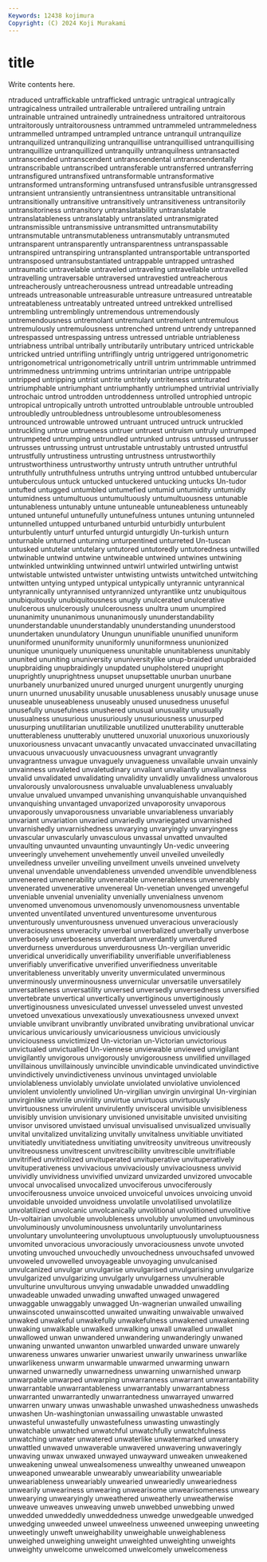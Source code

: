 ```yaml
---
Keywords: 12438 kojimura
Copyright: (C) 2024 Koji Murakami
---
```


# title

Write contents here.



ntraduced untraffickable untrafficked
untragic untragical untragically untragicalness untrailed untrailerable untrailered untrailing untrain untrainable
untrained untrainedly untrainedness untraitored untraitorous untraitorously untraitorousness untrammed untrammeled untrammeledness
untrammelled untramped untrampled untrance untranquil untranquilize untranquilized untranquilizing untranquillise untranquillised
untranquillising untranquillize untranquillized untranquilly untranquilness untransacted untranscended untranscendent untranscendental untranscendentally
untranscribable untranscribed untransferable untransferred untransferring untransfigured untransfixed untransformable untransformative untransformed
untransforming untransfused untransfusible untransgressed untransient untransiently untransientness untransitable untransitional untransitionally
untransitive untransitively untransitiveness untransitorily untransitoriness untransitory untranslatability untranslatable untranslatableness untranslatably
untranslated untransmigrated untransmissible untransmissive untransmitted untransmutability untransmutable untransmutableness untransmutably untransmuted
untransparent untransparently untransparentness untranspassable untranspired untranspiring untransplanted untransportable untransported untransposed
untransubstantiated untrappable untrapped untrashed untraumatic untravelable untraveled untraveling untravellable untravelled
untravelling untraversable untraversed untravestied untreacherous untreacherously untreacherousness untread untreadable untreading
untreads untreasonable untreasurable untreasure untreasured untreatable untreatableness untreatably untreated untreed
untrekked untrellised untrembling untremblingly untremendous untremendously untremendousness untremolant untremulant untremulent
untremulous untremulously untremulousness untrenched untrend untrendy untrepanned untrespassed untrespassing untress
untressed untriable untriableness untriabness untribal untribally untributarily untributary untriced untrickable
untricked untried untrifling untriflingly untrig untriggered untrigonometric untrigonometrical untrigonometrically untrill
untrim untrimmable untrimmed untrimmedness untrimming untrims untrinitarian untripe untrippable untripped
untripping untrist untrite untritely untriteness untriturated untriumphable untriumphant untriumphantly untriumphed
untrivial untrivially untrochaic untrod untrodden untroddenness untrolled untrophied untropic untropical
untropically untroth untrotted untroublable untrouble untroubled untroubledly untroubledness untroublesome untroublesomeness
untrounced untrowable untrowed untruant untruced untruck untruckled untruckling untrue untrueness
untruer untruest untruism untruly untrumped untrumpeted untrumping untrundled untrunked untruss
untrussed untrusser untrusses untrussing untrust untrustable untrustably untrusted untrustful untrustfully
untrustiness untrusting untrustness untrustworthily untrustworthiness untrustworthy untrusty untruth untruther untruthful
untruthfully untruthfulness untruths untrying unttrod untubbed untubercular untuberculous untuck untucked
untuckered untucking untucks Un-tudor untufted untugged untumbled untumefied untumid untumidity
untumidly untumidness untumultuous untumultuously untumultuousness untunable untunableness untunably untune untuneable
untuneableness untuneably untuned untuneful untunefully untunefulness untunes untuning untunneled untunnelled
untupped unturbaned unturbid unturbidly unturbulent unturbulently unturf unturfed unturgid unturgidly
Un-turkish unturn unturnable unturned unturning unturpentined unturreted Un-tuscan untusked untutelar
untutelary untutored untutoredly untutoredness untwilled untwinable untwind untwine untwineable untwined
untwines untwining untwinkled untwinkling untwinned untwirl untwirled untwirling untwist untwistable
untwisted untwister untwisting untwists untwitched untwitching untwitten untying untyped untypical
untypically untyrannic untyrannical untyrannically untyrannised untyrannized untyrantlike untz unubiquitous unubiquitously
unubiquitousness unugly unulcerated unulcerative unulcerous unulcerously unulcerousness unultra unum unumpired
ununanimity ununanimous ununanimously ununderstandability ununderstandable ununderstandably ununderstanding ununderstood unundertaken unundulatory
Unungun ununifiable ununified ununiform ununiformed ununiformity ununiformly ununiformness ununionized ununique
ununiquely ununiqueness ununitable ununitableness ununitably ununited ununiting ununiversity ununiversitylike unup-braided
unupbraided unupbraiding unupbraidingly unupdated unupholstered unupright unuprightly unuprightness unupset unupsettable
unurban unurbane unurbanely unurbanized unured unurged unurgent unurgently unurging unurn
unurned unusability unusable unusableness unusably unusage unuse unuseable unuseableness unuseably
unused unusedness unuseful unusefully unusefulness unushered unusual unusuality unusually unusualness
unusurious unusuriously unusuriousness unusurped unusurping unutilitarian unutilizable unutilized unutterability unutterable
unutterableness unutterably unuttered unuxorial unuxorious unuxoriously unuxoriousness unvacant unvacantly unvacated
unvaccinated unvacillating unvacuous unvacuously unvacuousness unvagrant unvagrantly unvagrantness unvague unvaguely
unvagueness unvailable unvain unvainly unvainness unvaleted unvaletudinary unvaliant unvaliantly unvaliantness
unvalid unvalidated unvalidating unvalidity unvalidly unvalidness unvalorous unvalorously unvalorousness unvaluable
unvaluableness unvaluably unvalue unvalued unvamped unvanishing unvanquishable unvanquished unvanquishing unvantaged
unvaporized unvaporosity unvaporous unvaporously unvaporousness unvariable unvariableness unvariably unvariant unvariation
unvaried unvariedly unvariegated unvarnished unvarnishedly unvarnishedness unvarying unvaryingly unvaryingness unvascular
unvascularly unvasculous unvassal unvatted unvaulted unvaulting unvaunted unvaunting unvauntingly Un-vedic
unveering unveeringly unvehement unvehemently unveil unveiled unveiledly unveiledness unveiler unveiling
unveilment unveils unveined unvelvety unvenal unvendable unvendableness unvended unvendible unvendibleness
unveneered unvenerability unvenerable unvenerableness unvenerably unvenerated unvenerative unvenereal Un-venetian unvenged
unvengeful unveniable unvenial unveniality unvenially unvenialness unvenom unvenomed unvenomous unvenomously
unvenomousness unventable unvented unventilated unventured unventuresome unventurous unventurously unventurousness unvenued
unveracious unveraciously unveraciousness unveracity unverbal unverbalized unverbally unverbose unverbosely unverboseness
unverdant unverdantly unverdured unverdurness unverdurous unverdurousness Un-vergilian unveridic unveridical unveridically
unverifiability unverifiable unverifiableness unverifiably unverificative unverified unverifiedness unveritable unveritableness unveritably
unverity unvermiculated unverminous unverminously unverminousness unvernicular unversatile unversatilely unversatileness unversatility
unversed unversedly unversedness unversified unvertebrate unvertical unvertically unvertiginous unvertiginously unvertiginousness
unvesiculated unvessel unvesseled unvest unvested unvetoed unvexatious unvexatiously unvexatiousness unvexed
unvext unviable unvibrant unvibrantly unvibrated unvibrating unvibrational unvicar unvicarious unvicariously
unvicariousness unvicious unviciously unviciousness unvictimized Un-victorian un-Victorian unvictorious unvictualed unvictualled
Un-viennese unviewable unviewed unvigilant unvigilantly unvigorous unvigorously unvigorousness unvilified unvillaged
unvillainous unvillainously unvincible unvindicable unvindicated unvindictive unvindictively unvindictiveness unvinous unvintaged
unviolable unviolableness unviolably unviolate unviolated unviolative unviolenced unviolent unviolently unviolined
Un-virgilian unvirgin unvirginal Un-virginian unvirginlike unvirile unvirility unvirtue unvirtuous unvirtuously
unvirtuousness unvirulent unvirulently unvisceral unvisible unvisibleness unvisibly unvision unvisionary unvisioned
unvisitable unvisited unvisiting unvisor unvisored unvistaed unvisual unvisualised unvisualized unvisually
unvital unvitalized unvitalizing unvitally unvitalness unvitiable unvitiated unvitiatedly unvitiatedness unvitiating
unvitreosity unvitreous unvitreously unvitreousness unvitrescent unvitrescibility unvitrescible unvitrifiable unvitrified unvitriolized
unvituperated unvituperative unvituperatively unvituperativeness unvivacious unvivaciously unvivaciousness unvivid unvividly unvividness
unvivified unvizard unvizarded unvizored unvocable unvocal unvocalised unvocalized unvociferous unvociferously
unvociferousness unvoice unvoiced unvoiceful unvoices unvoicing unvoid unvoidable unvoided unvoidness
unvolatile unvolatilised unvolatilize unvolatilized unvolcanic unvolcanically unvolitional unvolitioned unvolitive Un-voltairian
unvoluble unvolubleness unvolubly unvolumed unvoluminous unvoluminously unvoluminousness unvoluntarily unvoluntariness unvoluntary
unvolunteering unvoluptuous unvoluptuously unvoluptuousness unvomited unvoracious unvoraciously unvoraciousness unvote unvoted
unvoting unvouched unvouchedly unvouchedness unvouchsafed unvowed unvoweled unvowelled unvoyageable unvoyaging
unvulcanised unvulcanized unvulgar unvulgarise unvulgarised unvulgarising unvulgarize unvulgarized unvulgarizing unvulgarly
unvulgarness unvulnerable unvulturine unvulturous unvying unwadable unwadded unwaddling unwadeable unwaded
unwading unwafted unwaged unwagered unwaggable unwaggably unwagged Un-wagnerian unwailed unwailing
unwainscoted unwainscotted unwaited unwaiting unwaivable unwaived unwaked unwakeful unwakefully unwakefulness
unwakened unwakening unwaking unwalkable unwalked unwalking unwall unwalled unwallet unwallowed
unwan unwandered unwandering unwanderingly unwaned unwaning unwanted unwanton unwarbled unwarded
unware unwarely unwareness unwares unwarier unwariest unwarily unwariness unwarlike unwarlikeness
unwarm unwarmable unwarmed unwarming unwarn unwarned unwarnedly unwarnedness unwarning unwarnished
unwarp unwarpable unwarped unwarping unwarranness unwarrant unwarrantability unwarrantable unwarrantableness unwarrantably
unwarrantabness unwarranted unwarrantedly unwarrantedness unwarrayed unwarred unwarren unwary unwas unwashable
unwashed unwashedness unwasheds unwashen Un-washingtonian unwassailing unwastable unwasted unwasteful unwastefully
unwastefulness unwasting unwastingly unwatchable unwatched unwatchful unwatchfully unwatchfulness unwatching unwater
unwatered unwaterlike unwatermarked unwatery unwattled unwaved unwaverable unwavered unwavering unwaveringly
unwaving unwax unwaxed unwayed unwayward unweaken unweakened unweakening unweal unwealsomeness
unwealthy unweaned unweapon unweaponed unwearable unwearably unweariability unweariable unweariableness unweariably
unwearied unweariedly unweariedness unwearily unweariness unwearing unwearisome unwearisomeness unweary unwearying
unwearyingly unweathered unweatherly unweatherwise unweave unweaves unweaving unweb unwebbed unwebbing
unwed unwedded unweddedly unweddedness unwedge unwedgeable unwedged unwedging unweeded unweel
unweelness unweened unweeping unweeting unweetingly unweft unweighability unweighable unweighableness unweighed
unweighing unweight unweighted unweighting unweights unweighty unwelcome unwelcomed unwelcomely unwelcomeness
